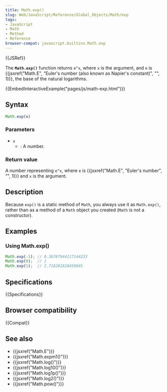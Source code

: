```yaml
---
title: Math.exp()
slug: Web/JavaScript/Reference/Global_Objects/Math/exp
tags:
- JavaScript
- Math
- Method
- Reference
browser-compat: javascript.builtins.Math.exp
---
```

{{JSRef}}

The **`Math.exp()`** function returns `e^x`, where `x` is the argument, and `e`
is
{{jsxref("Math.E", "Euler's number (also known as Napier's constant)", "", 1)}},
the base of the natural logarithms.

{{EmbedInteractiveExample("pages/js/math-exp.html")}}

## Syntax

```js
Math.exp(x)
```

### Parameters

*   `x`
    *   : A number.

### Return value

A number representing `e^x`, where `e` is
{{jsxref("Math.E", "Euler's number", "", 1)}} and `x` is the
argument.

## Description

Because `exp()` is a static method of `Math`, you always use it as `Math.exp()`,
rather than as a method of a `Math` object you created (`Math` is not a
constructor).

## Examples

### Using Math.exp()

```js
Math.exp(-1); // 0.36787944117144233
Math.exp(0);  // 1
Math.exp(1);  // 2.718281828459045
```

## Specifications

{{Specifications}}

## Browser compatibility

{{Compat}}

## See also

*   {{jsxref("Math.E")}}
*   {{jsxref("Math.expm1()")}}
*   {{jsxref("Math.log()")}}
*   {{jsxref("Math.log10()")}}
*   {{jsxref("Math.log1p()")}}
*   {{jsxref("Math.log2()")}}
*   {{jsxref("Math.pow()")}}
